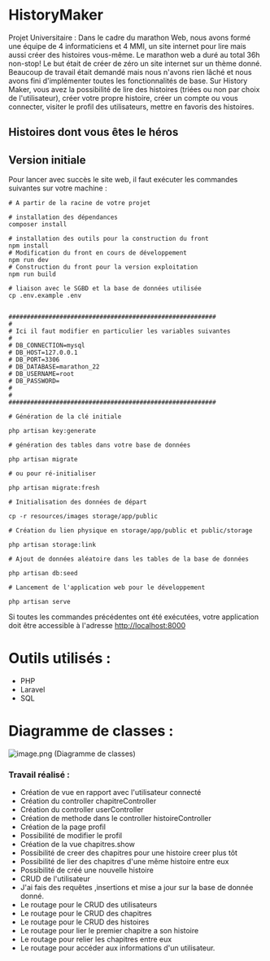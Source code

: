 # HistoryMaker

Projet Universitaire : Dans le cadre du marathon Web, nous avons formé une équipe de 4 informaticiens et 4 MMI, un site internet pour lire mais aussi créer des histoires vous-même. Le marathon web a duré au total 36h non-stop! Le but était de créer de zéro un site internet sur un thème donné. Beaucoup de travail était demandé mais nous n'avons rien lâché et nous avons fini d'implémenter toutes les fonctionnalités de base. Sur History Maker, vous avez la possibilité de lire des histoires (triées ou non par choix de l'utilisateur), créer votre propre histoire, créer un compte ou vous connecter, visiter le profil des utilisateurs, mettre en favoris des histoires.

## Histoires dont vous êtes le héros

## Version initiale

Pour lancer avec succès le site web, il faut exécuter les
commandes suivantes sur votre machine :

```shell
# A partir de la racine de votre projet

# installation des dépendances
composer install 

# installation des outils pour la construction du front
npm install 
# Modification du front en cours de développement
npm run dev
# Construction du front pour la version exploitation
npm run build

# liaison avec le SGBD et la base de données utilisée
cp .env.example .env


#########################################################
#
# Ici il faut modifier en particulier les variables suivantes
#
# DB_CONNECTION=mysql
# DB_HOST=127.0.0.1
# DB_PORT=3306
# DB_DATABASE=marathon_22
# DB_USERNAME=root
# DB_PASSWORD=
#
#
#########################################################

# Génération de la clé initiale

php artisan key:generate

# génération des tables dans votre base de données

php artisan migrate

# ou pour ré-initialiser

php artisan migrate:fresh

# Initialisation des données de départ

cp -r resources/images storage/app/public

# Création du lien physique en storage/app/public et public/storage

php artisan storage:link

# Ajout de données aléatoire dans les tables de la base de données

php artisan db:seed

# Lancement de l'application web pour le développement

php artisan serve
```

Si toutes les commandes précédentes ont été exécutées, votre application doit être accessible à
l'adresse [http://localhost:8000](http://localhost:8000)

# Outils utilisés :
  - PHP
  - Laravel
  - SQL

# Diagramme de classes :

![image.png](./resources/doc/images/diagramme.png)
(Diagramme de classes)

### Travail réalisé :

* Création de vue en rapport avec l'utilisateur connecté
* Création du controller chapitreController
* Création du controller userController
* Création de methode dans le controller histoireController
* Création de la page profil
* Possibilité de modifier le profil
* Création de la vue chapitres.show
* Possibilité de creer des chapitres pour une histoire creer plus tôt
* Possibilité de lier des chapitres d'une même histoire entre eux
* Possibilité de créé une nouvelle histoire 
* CRUD de l'utilisateur
* J'ai fais des requêtes ,insertions et mise a jour sur la base de donnée donné.
* Le routage pour le CRUD des utilisateurs
* Le routage pour le CRUD des chapitres
* Le routage pour le CRUD des histoires
* Le routage pour lier le premier chapitre a son histoire
* Le routage pour relier les chapitres entre eux
* Le routage pour accéder aux informations d'un utilisateur.

